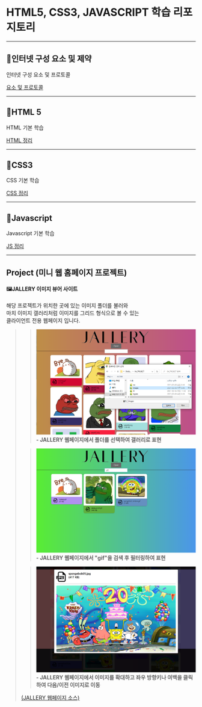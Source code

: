 # HTML5, CSS3, JAVASCRIPT 학습 리포지토리

------------------------
## 📕인터넷 구성 요소 및 제약
인터넷 구성 요소 및 프로토콜

[요소 및 프로토콜](00_BASIC)

------------------------
## 📕HTML 5
HTML 기본 학습


[HTML 정리](01_HTML)

------------------------
## 📙CSS3
CSS 기본 학습    


[CSS 정리](02_CSS)

------------------------
## 📗Javascript
Javascript 기본 학습


[JS 정리](03_JS)

------------------------
## Project (미니 웹 홈페이지 프로젝트)

#### 🖼JALLERY 이미지 뷰어 사이트
해당 프로젝트가 위치한 곳에 있는 이미지 폴더를 불러와  
마치 이미지 갤러리처럼 이미지를 그리드 형식으로 볼 수 있는  
클라이언트 전용 웹페이지 입니다.
  
>>![결과1](ref_images/intro_page.png "전체 웹페이지")  
>>**- JALLERY 웹페이지에서 폴더를 선택하여 갤러리로 표현**
>     
>           
>     
>>![결과2](ref_images/search_page.png "웹페이지 검색")  
>>**- JALLERY 웹페이지에서 "gif"을 검색 후 필터링하여 표현**
>   
>   
>     
>>![결과3](ref_images/move_page.png "웹페이지 이동")  
>>**- JALLERY 웹페이지에서 이미지를 확대하고 좌우 방향키나 여백을 클릭하여 다음/이전 이미지로 이동**
>   
>         
>   
>[(JALLERY 웹페이지 소스)](04_PROJECT)
